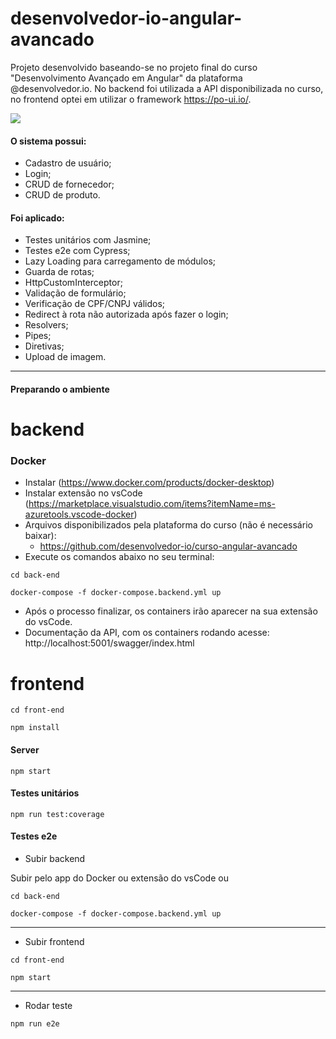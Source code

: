 # desenvolvedor-io-angular-avancado
Projeto desenvolvido baseando-se no projeto final do curso "Desenvolvimento Avançado em Angular" da plataforma @desenvolvedor.io.
No backend foi utilizada a API disponibilizada no curso, no frontend optei em utilizar o framework https://po-ui.io/.

<div align="center">
<img src='https://github.com/felipexmantovani/desenvolvedor-io-angular-avancado/blob/main/screen.gif' style="min-width: 100%" />
</div>

#### O sistema possui:
- Cadastro de usuário;
- Login;
- CRUD de fornecedor;
- CRUD de produto.

#### Foi aplicado:
- Testes unitários com Jasmine;
- Testes e2e com Cypress;
- Lazy Loading para carregamento de módulos;
- Guarda de rotas;
- HttpCustomInterceptor;
- Validação de formulário;
- Verificação de CPF/CNPJ válidos;
- Redirect à rota não autorizada após fazer o login;
- Resolvers;
- Pipes;
- Diretivas;
- Upload de imagem.

---

#### Preparando o ambiente

# backend
### Docker
- Instalar (https://www.docker.com/products/docker-desktop)
- Instalar extensão no vsCode (https://marketplace.visualstudio.com/items?itemName=ms-azuretools.vscode-docker)
- Arquivos disponibilizados pela plataforma do curso (não é necessário baixar):
  - https://github.com/desenvolvedor-io/curso-angular-avancado
- Execute os comandos abaixo no seu terminal:

`
cd back-end
`

`
docker-compose -f docker-compose.backend.yml up
`
- Após o processo finalizar, os containers irão aparecer na sua extensão do vsCode.
- Documentação da API, com os containers rodando acesse: http://localhost:5001/swagger/index.html

# frontend
`
cd front-end
`

`
npm install
`

#### Server
`
npm start
`

#### Testes unitários
`
npm run test:coverage
`

#### Testes e2e
- Subir backend


Subir pelo app do Docker ou extensão do vsCode
ou

`
cd back-end
`

`
docker-compose -f docker-compose.backend.yml up
`

---

- Subir frontend

`
cd front-end
`

`
npm start
`

---

- Rodar teste

`
npm run e2e
`

